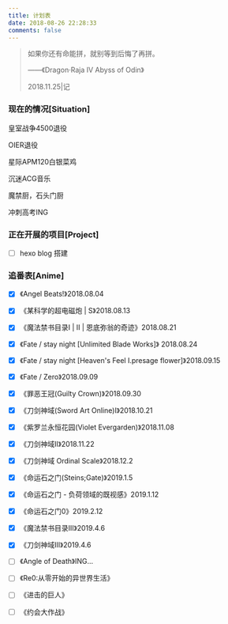 ```yaml
---
title: 计划表
date: 2018-08-26 22:28:33
comments: false
---
```


> 如果你还有命能拼，就别等到后悔了再拼。
>
> ——《Dragon·Raja IV Abyss of Odin》
>
> 2018.11.25|记

### 现在的情况[Situation]

皇室战争4500退役

OIER退役

星际APM120白银菜鸡

沉迷ACG音乐

魔禁厨，石头门厨

冲刺高考ING

### 正在开展的项目[Project]

- [ ] hexo blog 搭建

### 追番表[Anime]

- [x] 《Angel Beats!》2018.08.04 
- [x] 《某科学的超电磁炮 | S》2018.08.13
- [x] 《魔法禁书目录I | II | 恩底弥翁的奇迹》2018.08.21
- [x] 《Fate / stay night [Unlimited Blade Works]》 2018.08.24
- [x] 《Fate / stay night [Heaven's Feel I.presage flower]》2018.09.15
- [x] 《Fate / Zero》2018.09.09
- [x] 《罪恶王冠(Guilty Crown)》2018.09.30
- [x] 《刀剑神域(Sword Art Online)I》2018.10.21
- [x] 《紫罗兰永恒花园(Violet Evergarden)》2018.11.08
- [x] 《刀剑神域II》2018.11.22
- [x] 《刀剑神域 Ordinal Scale》2018.12.2
- [x] 《命运石之门(Steins;Gate)》2019.1.5
- [x] 《命运石之门 - 负荷领域的既视感》2019.1.12
- [x] 《命运石之门0》2019.2.12
- [x] 《魔法禁书目录III》2019.4.6
- [x] 《刀剑神域III》2019.4.6
- [ ] 《Angle of Death》ING...

- [ ] 《Re0:从零开始的异世界生活》
- [ ] 《进击的巨人》
- [ ] 《约会大作战》